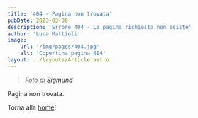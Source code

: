 ```yaml
---
title: '404 - Pagina non trovata'
pubDate: 2023-03-08
description: 'Errore 404 - La pagina richiesta non esiste'
author: 'Luca Mattioli'
image:
    url: '/img/pages/404.jpg' 
    alt: 'Copertina pagina 404'
layout: ../layouts/Article.astro
---
```

> _Foto di <a href="https://unsplash.com/@sigmund?utm_source=unsplash&utm_medium=referral&utm_content=creditCopyText" target="_blank" rel="nooperner noreferrer nofollow">Sigmund</a>_
  

Pagina non trovata.

Torna alla [home](/)!
